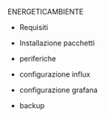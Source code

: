 ENERGETICAMBIENTE

- Requisiti</br>

- Installazione pacchetti</br>

- periferiche</br>

- configurazione influx</br>

- configurazione grafana</br>

- backup</br>
